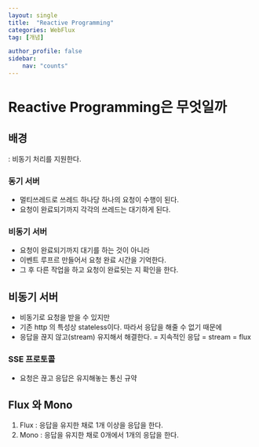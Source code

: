 ```yaml
---
layout: single
title:  "Reactive Programming"
categories: WebFlux
tag: [개념]

author_profile: false
sidebar:
    nav: "counts"
---
```


# Reactive Programming은 무엇일까

## 배경

: 비동기 처리를 지원한다.

### 동기 서버

- 멀티쓰레드로 쓰레드 하나당 하나의 요청이 수행이 된다.
- 요청이 완료되기까지 각각의 쓰레드는 대기하게 된다.

### 비동기 서버

- 요청이 완료되기까지 대기를 하는 것이 아니라
- 이벤트 루프르 만들어서 요청 완료 시간을 기억한다.
- 그 후 다른 작업을 하고 요청이 완료됫는 지 확인을 한다.

## 비동기 서버

- 비동기로 요청을 받을 수 있지만
- 기존 http 의 특성상 stateless이다. 따라서 응답을 해줄 수 없기 때문에
- 응답을 끊지 않고(stream) 유지해서 해결한다. = 지속적인 응답 = stream = flux

### SSE 프로토콜

- 요청은 끊고 응답은 유지해놓는 통신 규약

## Flux 와 Mono

1) Flux : 응답을 유지한 채로 1개 이상을 응답을 한다.
2) Mono : 응답을 유지한 채로 0개에서 1개의 응답을 한다.


